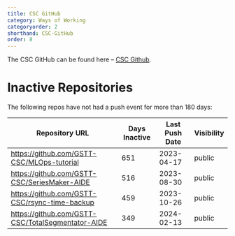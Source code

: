 ```yaml
---
title: CSC GitHub
category: Ways of Working
categoryorder: 2
shorthand: CSC-GitHub
order: 8
---
```


The CSC GitHub can be found here – <a href="https://github.com/GSTT-CSC/">CSC Github</a>.

# Inactive Repositories

The following repos have not had a push event for more than 180 days:

| Repository URL | Days Inactive | Last Push Date | Visibility |
| --- | --- | --- | --- |
| https://github.com/GSTT-CSC/MLOps-tutorial | 651 | 2023-04-17 | public |
| https://github.com/GSTT-CSC/SeriesMaker-AIDE | 516 | 2023-08-30 | public |
| https://github.com/GSTT-CSC/rsync-time-backup | 459 | 2023-10-26 | public |
| https://github.com/GSTT-CSC/TotalSegmentator-AIDE | 349 | 2024-02-13 | public |
